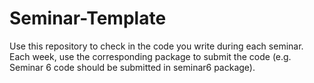 # Seminar-Template
Use this repository to check in the code you write during each seminar. Each week, use the corresponding package to submit the code (e.g. Seminar 6 code should be submitted in seminar6 package).
